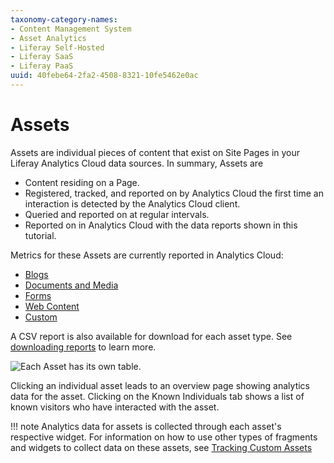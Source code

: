 ```yaml
---
taxonomy-category-names:
- Content Management System
- Asset Analytics
- Liferay Self-Hosted
- Liferay SaaS
- Liferay PaaS
uuid: 40febe64-2fa2-4508-8321-10fe5462e0ac
---
```

# Assets

Assets are individual pieces of content that exist on Site Pages in your Liferay Analytics Cloud data sources. In summary, Assets are

* Content residing on a Page.
* Registered, tracked, and reported on by Analytics Cloud the first time an interaction is detected by the Analytics Cloud client.
* Queried and reported on at regular intervals.
* Reported on in Analytics Cloud with the data reports shown in this tutorial.

Metrics for these Assets are currently reported in Analytics Cloud:

* [Blogs](./blogs.md)
* [Documents and Media](./documents-and-media.md)
* [Forms](./forms.md)
* [Web Content](./tracking-custom-assets.md)
* [Custom](./tracking-custom-assets.md)

A CSV report is also available for download for each asset type. See [downloading reports](../../reference/downloading-reports.md) to learn more.

![Each Asset has its own table.](assets/images/01.png)

Clicking an individual asset leads to an overview page showing analytics data for the asset. Clicking on the Known Individuals tab shows a list of known visitors who have interacted with the asset.

!!! note
    Analytics data for assets is collected through each asset's respective widget. For information on how to use other types of fragments and widgets to collect data on these assets, see [Tracking Custom Assets](./tracking-custom-assets.md)